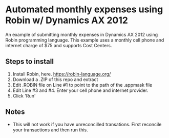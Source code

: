 # Automated monthly expenses using Robin w/ Dynamics AX 2012
An example of submitting monthly expenses in Dynamics AX 2012 using Robin programming language. This example uses a monthly cell phone and internet charge of $75 and supports Cost Centers.

## Steps to install

1. Install Robin, here. https://robin-language.org/
2. Download a .ZIP of this repo and extract
3. Edit .ROBIN file on Line #1 to point to the path of the .appmask file
4. Edit Line #3 and #4. Enter your cell phone and internet provider.
5. Click 'Run'

## Notes
- This will not work if you have unreconcilled transations. First reconcile your transactions and then run this.

